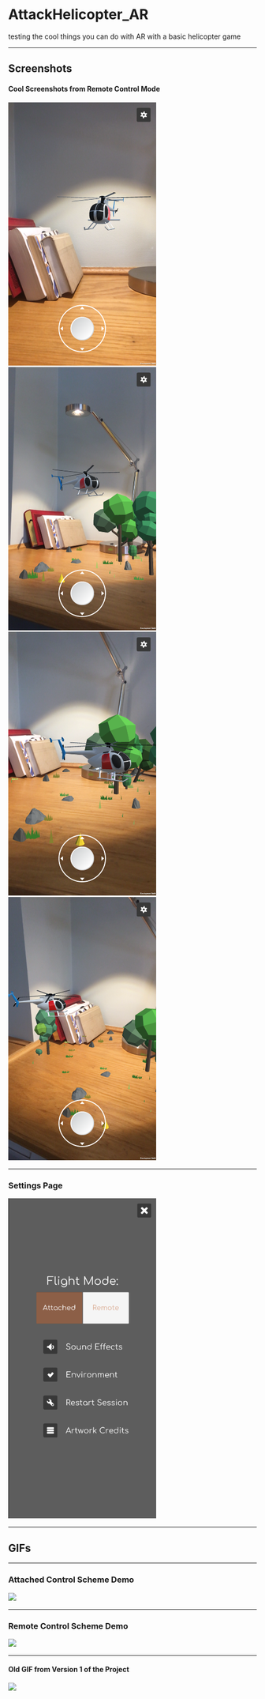 # AttackHelicopter_AR
testing the cool things you can do with AR with a basic helicopter game
***
## Screenshots

#### Cool Screenshots from Remote Control Mode
<img src="ReadMeMedia/Screenshot1.PNG" width="300" >
<img src="ReadMeMedia/Screenshot2.PNG" width="300" >
<img src="ReadMeMedia/Screenshot3.PNG" width="300" >
<img src="ReadMeMedia/Screenshot4.PNG" width="300" >

***
### Settings Page
<img src="ReadMeMedia/Settings.png" width="300" >

***
## GIFs
***
### Attached Control Scheme Demo
![](/ReadMeMedia/AttachedGIF.gif)
***
### Remote Control Scheme Demo
![](/ReadMeMedia/RemoteGIF.gif)
***
#### Old GIF from Version 1 of the Project
![](/ReadMeMedia/ARHelicopterGif.gif)
